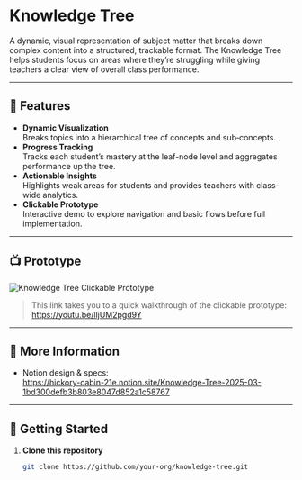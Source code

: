 # Knowledge Tree

A dynamic, visual representation of subject matter that breaks down complex content into a structured, trackable format. The Knowledge Tree helps students focus on areas where they’re struggling while giving teachers a clear view of overall class performance.

---

## 📝 Features

- **Dynamic Visualization**  
  Breaks topics into a hierarchical tree of concepts and sub‐concepts.  
- **Progress Tracking**  
  Tracks each student’s mastery at the leaf-node level and aggregates performance up the tree.  
- **Actionable Insights**  
  Highlights weak areas for students and provides teachers with class-wide analytics.  
- **Clickable Prototype**  
  Interactive demo to explore navigation and basic flows before full implementation.

---

## 📺 Prototype

![Knowledge Tree Clickable Prototype](https://github.com/user-attachments/assets/9b847300-4381-480a-a96d-ee0932aa720b)

> This link takes you to a quick walkthrough of the clickable prototype:  
> https://youtu.be/lljUM2pgd9Y

---

## 🔗 More Information

- Notion design & specs:  
  https://hickory-cabin-21e.notion.site/Knowledge-Tree-2025-03-1bd300defb3b803e8047d852a1c58767

---

## 🚀 Getting Started

1. **Clone this repository**  
   ```bash
   git clone https://github.com/your-org/knowledge-tree.git
